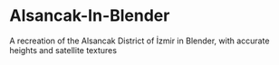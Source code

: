 # Alsancak-In-Blender
A recreation of the Alsancak District of İzmir in Blender, with accurate heights and satellite textures
